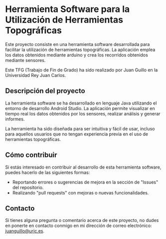 # Herramienta Software para la Utilización de Herramientas Topográficas

Este proyecto consiste en una herramienta software desarrollada para facilitar la utilización de herramientas topográficas. La aplicación emplea los datos obtenidos mediante arduino y crea los recorridos obtenidos mediante sensores.

Este TFG (Trabajo de Fin de Grado) ha sido realizado por Juan Guillo en la Universidad Rey Juan Carlos.

## Descripción del proyecto

La herramienta software se ha desarrollado en lenguaje Java utilizando el entorno de desarrollo Android Studio. La aplicación permite visualizar en tiempo real los datos obtenidos por los sensores, realizar análisis y generar informes.

La herramienta ha sido diseñada para ser intuitiva y fácil de usar, incluso para aquellos usuarios que no tengan experiencia previa en el uso de herramientas topográficas.

## Cómo contribuir

Si estás interesado en contribuir al desarrollo de esta herramienta software, puedes hacerlo de las siguientes formas:

- Reportando errores o sugerencias de mejora en la sección de "Issues" del repositorio.
- Realizando "pull requests" con mejoras o nuevas funcionalidades.

## Contacto

Si tienes alguna pregunta o comentario acerca de este proyecto, no dudes en ponerte en contacto conmigo en mi dirección de correo electrónico: juanguillo@urjc.es.


